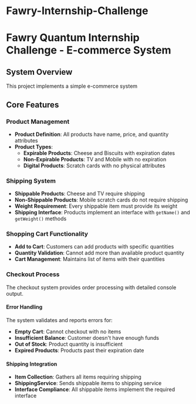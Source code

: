 # Fawry-Internship-Challenge
# Fawry Quantum Internship Challenge - E-commerce System

## System Overview

This project implements a simple e-commerce system
## Core Features

### Product Management

- **Product Definition**: All products have name, price, and quantity attributes
- **Product Types**:
  - **Expirable Products**: Cheese and Biscuits with expiration dates
  - **Non-Expirable Products**: TV and Mobile with no expiration
  - **Digital Products**: Scratch cards with no physical attributes

### Shipping System

- **Shippable Products**: Cheese and TV require shipping
- **Non-Shippable Products**: Mobile scratch cards do not require shipping
- **Weight Requirement**: Every shippable item must provide its weight
- **Shipping Interface**: Products implement an interface with `getName()` and `getWeight()` methods

### Shopping Cart Functionality

- **Add to Cart**: Customers can add products with specific quantities
- **Quantity Validation**: Cannot add more than available product quantity
- **Cart Management**: Maintains list of items with their quantities

### Checkout Process

The checkout system provides  order processing with detailed console output.


#### Error Handling

The system validates and reports errors for:

- **Empty Cart**: Cannot checkout with no items
- **Insufficient Balance**: Customer doesn't have enough funds
- **Out of Stock**: Product quantity is insufficient
- **Expired Products**: Products past their expiration date

#### Shipping Integration

- **Item Collection**: Gathers all items requiring shipping
- **ShippingService**: Sends shippable items to shipping service
- **Interface Compliance**: All shippable items implement the required interface

